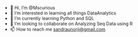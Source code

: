 - 👋 Hi, I’m @Mscurious
- 👀 I’m interested in learning all things DataAnalytics
- 🌱 I’m currently learning Python and SQL
- 💞️ I’m looking to collaborate on Analyzing Seq Data using R
- 📫 How to reach me sandraunorji@gmail.com

<!---
Mscurious/Mscurious is a ✨ special ✨ repository because its `README.md` (this file) appears on your GitHub profile.
You can click the Preview link to take a look at your changes.
--->
